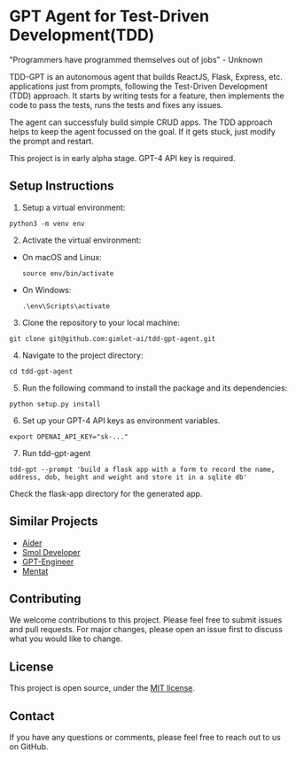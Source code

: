 # GPT Agent for Test-Driven Development(TDD)

"Programmers have programmed themselves out of jobs" - Unknown

TDD-GPT is an autonomous agent that builds ReactJS, Flask, Express, etc. applications just from prompts, following the Test-Driven Development (TDD) approach. It starts by writing tests for a feature, then implements the code to pass the tests, runs the tests and fixes any issues. 

The agent can successfuly build simple CRUD apps. The TDD approach helps to keep the agent focussed on the goal. If it gets stuck, just modify the prompt and restart.

This project is in early alpha stage. GPT-4 API key is required.

## Setup Instructions

1. Setup a virtual environment:
```
python3 -m venv env
```

2. Activate the virtual environment:
- On macOS and Linux:
  ```
  source env/bin/activate
  ```
- On Windows:
  ```
  .\env\Scripts\activate
  ```
3. Clone the repository to your local machine:
```
git clone git@github.com:gimlet-ai/tdd-gpt-agent.git

```
4. Navigate to the project directory:
```
cd tdd-gpt-agent
```

5. Run the following command to install the package and its dependencies:
```
python setup.py install
```

6. Set up your GPT-4 API keys as environment variables.
```
export OPENAI_API_KEY="sk-..."
```

7. Run tdd-gpt-agent
```
tdd-gpt --prompt 'build a flask app with a form to record the name, address, dob, height and weight and store it in a sqlite db'
```

Check the flask-app directory for the generated app.

## Similar Projects

- [Aider](https://github.com/paul-gauthier/aider)
- [Smol Developer](https://github.com/smol-ai/developer)
- [GPT-Engineer](https://github.com/AntonOsika/gpt-engineer)
- [Mentat](https://github.com/biobootloader/mentat)


## Contributing

We welcome contributions to this project. Please feel free to submit issues and pull requests. For major changes, please open an issue first to discuss what you would like to change.


## License

This project is open source, under the [MIT license](LICENSE).

## Contact

If you have any questions or comments, please feel free to reach out to us on GitHub.
